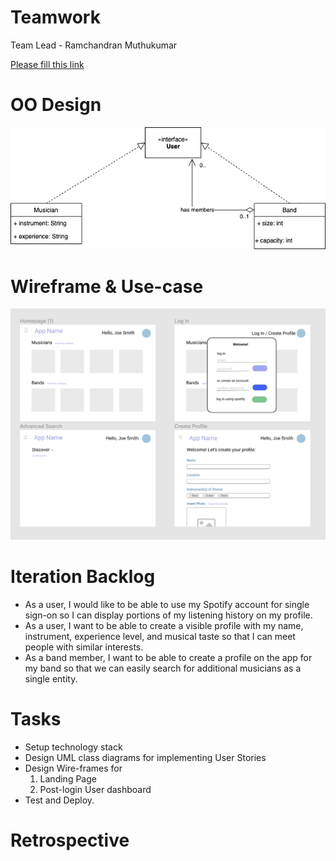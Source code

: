 # Teamwork
Team Lead - Ramchandran Muthukumar

[Please fill this link](https://www.when2meet.com/?11153087-BLSdS)

# OO Design
![](assets/image.png)

# Wireframe & Use-case
![](assets/wireframe.png)

# Iteration Backlog
- As a user, I would like to be able to use my Spotify account for single sign-on so I can display portions of my listening history on my profile.
- As a user, I want to be able to create a visible profile with my name, instrument, experience level, and musical taste so that I can meet people with similar interests.
- As a band member, I want to be able to create a profile on the app for my band so that we can easily search for additional musicians as a single entity.

# Tasks
- Setup technology stack
- Design UML class diagrams for implementing User Stories
- Design Wire-frames for 
  1. Landing Page
  2. Post-login User dashboard
- Test and Deploy. 

# Retrospective
